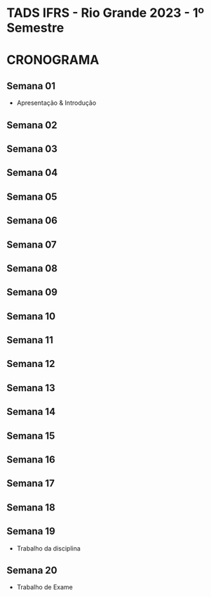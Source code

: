 # TADS IFRS - Rio Grande 2023 - 1º Semestre

# CRONOGRAMA

## Semana 01
- Apresentação & Introdução

## Semana 02

## Semana 03

## Semana 04

## Semana 05

## Semana 06

## Semana 07

## Semana 08

## Semana 09

## Semana 10

## Semana 11

## Semana 12

## Semana 13

## Semana 14

## Semana 15

## Semana 16

## Semana 17

## Semana 18

## Semana 19
- Trabalho da disciplina

## Semana 20
- Trabalho de Exame
